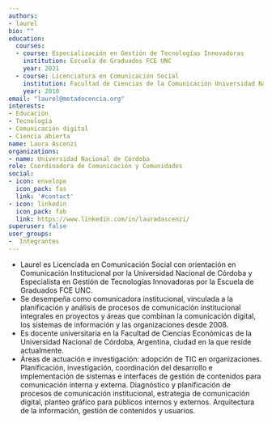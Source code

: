 ```yaml
---
authors:
- laurel
bio: ""
education:
  courses:
  - course: Especialización en Gestión de Tecnologías Innovadoras
    institution: Escuela de Graduados FCE UNC
    year: 2021
  - course: Licenciatura en Comunicación Social
    institution: Facultad de Ciencias de la Comunicación Universidad Nacional de Córdoba
    year: 2010
email: "laurel@metadocencia.org"
interests:
- Educación
- Tecnología
- Comunicación digital
- Ciencia abierta
name: Laura Ascenzi
organizations:
- name: Universidad Nacional de Córdoba
role: Coordinadora de Comunicación y Comunidades
social:
- icon: envelope
  icon_pack: fas
  link: '#contact'
- icon: linkedin
  icon_pack: fab
  link: https://www.linkedin.com/in/lauradascenzi/
superuser: false
user_groups:
-  Integrantes
---
```


- Laurel es Licenciada en Comunicación Social con orientación en Comunicación Institucional por la Universidad Nacional de Córdoba y Especialista en Gestión de Tecnologías Innovadoras por la Escuela de Graduados FCE UNC.
- Se desempeña como comunicadora institucional, vinculada a la planificación y análisis de procesos de comunicación institucional integrales en proyectos y áreas que combinan la comunicación digital, los sistemas de información y las organizaciones desde 2008.
- Es docente universitaria en la Facultad de Ciencias Económicas de la Universidad Nacional de Córdoba, Argentina, ciudad en la que reside actualmente.
- Áreas de actuación e investigación: adopción de TIC en organizaciones. Planificación, investigación, coordinación del desarrollo e implementación de sistemas e interfaces de gestión de contenidos para comunicación interna y externa. Diagnóstico y planificación de procesos de comunicación institucional, estrategia de comunicación digital, planteo gráfico para públicos internos y externos. Arquitectura de la información, gestión de contenidos y usuarios.
